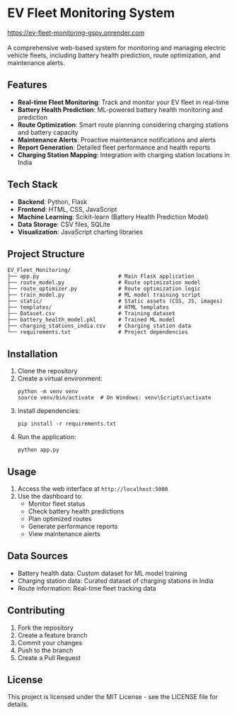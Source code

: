 # EV Fleet Monitoring System
https://ev-fleet-monitoring-gspv.onrender.com <br/><br/>
A comprehensive web-based system for monitoring and managing electric vehicle fleets, including battery health prediction, route optimization, and maintenance alerts.

## Features

- **Real-time Fleet Monitoring**: Track and monitor your EV fleet in real-time
- **Battery Health Prediction**: ML-powered battery health monitoring and prediction
- **Route Optimization**: Smart route planning considering charging stations and battery capacity
- **Maintenance Alerts**: Proactive maintenance notifications and alerts
- **Report Generation**: Detailed fleet performance and health reports
- **Charging Station Mapping**: Integration with charging station locations in India

## Tech Stack

- **Backend**: Python, Flask
- **Frontend**: HTML, CSS, JavaScript
- **Machine Learning**: Scikit-learn (Battery Health Prediction Model)
- **Data Storage**: CSV files, SQLite
- **Visualization**: JavaScript charting libraries

## Project Structure

```
EV_Fleet_Monitoring/
├── app.py                         # Main Flask application
├── route_model.py                 # Route optimization model
├── route_optimizer.py             # Route optimization logic
├── train_model.py                 # ML model training script
├── static/                        # Static assets (CSS, JS, images)
├── templates/                     # HTML templates
├── Dataset.csv                    # Training dataset
├── battery_health_model.pkl       # Trained ML model
├── charging_stations_india.csv    # Charging station data
└── requirements.txt               # Project dependencies
```

## Installation

1. Clone the repository
2. Create a virtual environment:
   ```
   python -m venv venv
   source venv/bin/activate  # On Windows: venv\Scripts\activate
   ```
3. Install dependencies:
   ```
   pip install -r requirements.txt
   ```
4. Run the application:
   ```
   python app.py
   ```

## Usage

1. Access the web interface at `http://localhost:5000`
2. Use the dashboard to:
   - Monitor fleet status
   - Check battery health predictions
   - Plan optimized routes
   - Generate performance reports
   - View maintenance alerts

## Data Sources

- Battery health data: Custom dataset for ML model training
- Charging station data: Curated dataset of charging stations in India
- Route information: Real-time fleet tracking data

## Contributing

1. Fork the repository
2. Create a feature branch
3. Commit your changes
4. Push to the branch
5. Create a Pull Request

## License

This project is licensed under the MIT License - see the LICENSE file for details.
